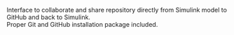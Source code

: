 Interface to collaborate and share repository directly from Simulink model to GitHub and back to Simulink.  
Proper Git and GitHub installation package included. 
